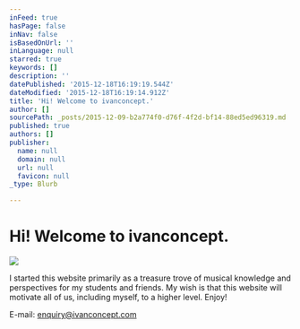 ```yaml
---
inFeed: true
hasPage: false
inNav: false
isBasedOnUrl: ''
inLanguage: null
starred: true
keywords: []
description: ''
datePublished: '2015-12-18T16:19:19.544Z'
dateModified: '2015-12-18T16:19:14.912Z'
title: 'Hi! Welcome to ivanconcept.'
author: []
sourcePath: _posts/2015-12-09-b2a774f0-d76f-4f2d-bf14-88ed5ed96319.md
published: true
authors: []
publisher:
  name: null
  domain: null
  url: null
  favicon: null
_type: Blurb

---
```

# Hi! Welcome to ivanconcept.
![](https://s3-us-west-2.amazonaws.com/the-grid-img/p/00075faf63c0b04af9d0028c965f9e20d4b2ee88.jpg)

I started this website primarily as a treasure trove of musical knowledge and perspectives for my students and friends. My wish is that this website will motivate all of us, including myself, to a higher level. Enjoy!

E-mail: enquiry@ivanconcept.com